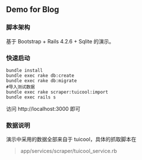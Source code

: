 ## Demo for Blog

### 脚本架构
基于 Bootstrap + Rails 4.2.6 + Sqlite 的演示。

### 快速启动

```
bundle install
bundle exec rake db:create
bundle exec rake db:migrate
#导入测试数据
bundle exec rake scraper:tuicool:import
bundle exec rails s
```

访问 http://localhost:3000 即可

### 数据说明

演示中采用的数据全部来自于 tuicool，具体的抓取脚本在

> app/services/scraper/tuicool_service.rb